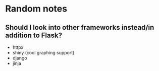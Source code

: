 # Random notes

## Should I look into other frameworks instead/in addition to Flask?
- httpx
- shiny  (cool graphing support)
- django
- jinja

##
